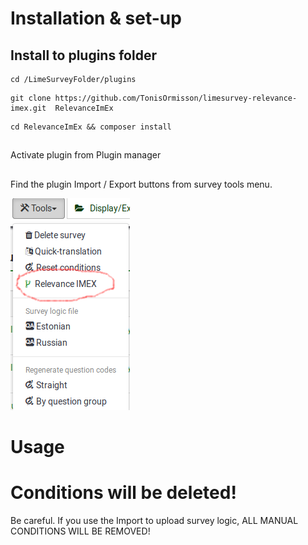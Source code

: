 # Installation & set-up
## Install to plugins folder

```
cd /LimeSurveyFolder/plugins
```


```
git clone https://github.com/TonisOrmisson/limesurvey-relevance-imex.git  RelevanceImEx
```

```
cd RelevanceImEx && composer install
```

##
Activate plugin from Plugin manager

##
Find the plugin Import / Export buttons from survey tools menu.

![menu](images/menu.png)

# Usage
# Conditions will be deleted!

Be careful. If you use the Import to upload survey logic, ALL MANUAL CONDITIONS WILL BE REMOVED!

